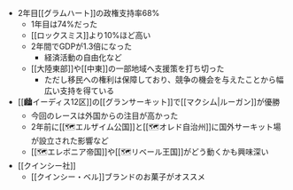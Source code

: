 - 2年目[[グラムハート]]の政権支持率68%
	- 1年目は74%だった
	- [[ロックスミス]]より10%ほど高い
	- 2年間でGDPが1.3倍になった
		- 経済活動の自由化など
	- [[大陸東部]]や[[中東]]の一部地域へ支援策を打ち切った
		- ただし移民への権利は保障しており、競争の機会を与えたことから幅広い支持を得ている
- [[🏙️イーディス12区]]の[[グランサーキット]]で[[マクシム|ルーガン]]が優勝
	- 今回のレースは外国からの注目が高かった
	- 2年前に[[🗺️エルザイム公国]]と[[🗺️オレド自治州]]に国外サーキット場が設立された影響など
	- [[🗺️エレボニア帝国]]や[[🗺️リベール王国]]がどう動くかも興味深い
- [[クインシー社]]
	- [[クインシー・ベル]]ブランドのお菓子がオススメ